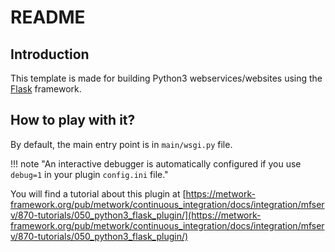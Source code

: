 # README

## Introduction

This template is made for building Python3 webservices/websites using
the [Flask](https://flask.palletsprojects.com) framework.

## How to play with it?

By default, the main entry point is in `main/wsgi.py` file.

!!! note "An interactive debugger is automatically configured if you use `debug=1`
in your plugin `config.ini` file."

You will find a tutorial about this plugin at [https://metwork-framework.org/pub/metwork/continuous_integration/docs/integration/mfserv/870-tutorials/050_python3_flask_plugin/](https://metwork-framework.org/pub/metwork/continuous_integration/docs/integration/mfserv/870-tutorials/050_python3_flask_plugin/)
